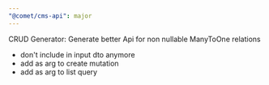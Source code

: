 ```yaml
---
"@comet/cms-api": major
---
```


CRUD Generator: Generate better Api for non nullable ManyToOne relations

- don't include in input dto anymore
- add as arg to create mutation
- add as arg to list query

